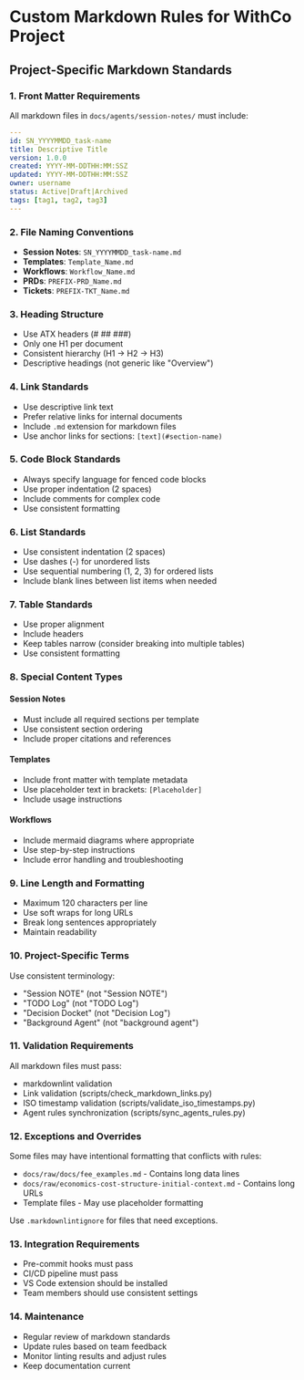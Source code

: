 # Custom Markdown Rules for WithCo Project

## Project-Specific Markdown Standards

### 1. Front Matter Requirements

All markdown files in `docs/agents/session-notes/` must include:

```yaml
---
id: SN_YYYYMMDD_task-name
title: Descriptive Title
version: 1.0.0
created: YYYY-MM-DDTHH:MM:SSZ
updated: YYYY-MM-DDTHH:MM:SSZ
owner: username
status: Active|Draft|Archived
tags: [tag1, tag2, tag3]
---
```

### 2. File Naming Conventions

- **Session Notes**: `SN_YYYYMMDD_task-name.md`
- **Templates**: `Template_Name.md`
- **Workflows**: `Workflow_Name.md`
- **PRDs**: `PREFIX-PRD_Name.md`
- **Tickets**: `PREFIX-TKT_Name.md`

### 3. Heading Structure

- Use ATX headers (# ## ###)
- Only one H1 per document
- Consistent hierarchy (H1 → H2 → H3)
- Descriptive headings (not generic like "Overview")

### 4. Link Standards

- Use descriptive link text
- Prefer relative links for internal documents
- Include `.md` extension for markdown files
- Use anchor links for sections: `[text](#section-name)`

### 5. Code Block Standards

- Always specify language for fenced code blocks
- Use proper indentation (2 spaces)
- Include comments for complex code
- Use consistent formatting

### 6. List Standards

- Use consistent indentation (2 spaces)
- Use dashes (-) for unordered lists
- Use sequential numbering (1, 2, 3) for ordered lists
- Include blank lines between list items when needed

### 7. Table Standards

- Use proper alignment
- Include headers
- Keep tables narrow (consider breaking into multiple tables)
- Use consistent formatting

### 8. Special Content Types

#### Session Notes

- Must include all required sections per template
- Use consistent section ordering
- Include proper citations and references

#### Templates

- Include front matter with template metadata
- Use placeholder text in brackets: `[Placeholder]`
- Include usage instructions

#### Workflows

- Include mermaid diagrams where appropriate
- Use step-by-step instructions
- Include error handling and troubleshooting

### 9. Line Length and Formatting

- Maximum 120 characters per line
- Use soft wraps for long URLs
- Break long sentences appropriately
- Maintain readability

### 10. Project-Specific Terms

Use consistent terminology:

- "Session NOTE" (not "Session NOTE")
- "TODO Log" (not "TODO Log")
- "Decision Docket" (not "Decision Log")
- "Background Agent" (not "background agent")

### 11. Validation Requirements

All markdown files must pass:

- markdownlint validation
- Link validation (scripts/check_markdown_links.py)
- ISO timestamp validation (scripts/validate_iso_timestamps.py)
- Agent rules synchronization (scripts/sync_agents_rules.py)

### 12. Exceptions and Overrides

Some files may have intentional formatting that conflicts with rules:

- `docs/raw/docs/fee_examples.md` - Contains long data lines
- `docs/raw/economics-cost-structure-initial-context.md` - Contains long URLs
- Template files - May use placeholder formatting

Use `.markdownlintignore` for files that need exceptions.

### 13. Integration Requirements

- Pre-commit hooks must pass
- CI/CD pipeline must pass
- VS Code extension should be installed
- Team members should use consistent settings

### 14. Maintenance

- Regular review of markdown standards
- Update rules based on team feedback
- Monitor linting results and adjust rules
- Keep documentation current

